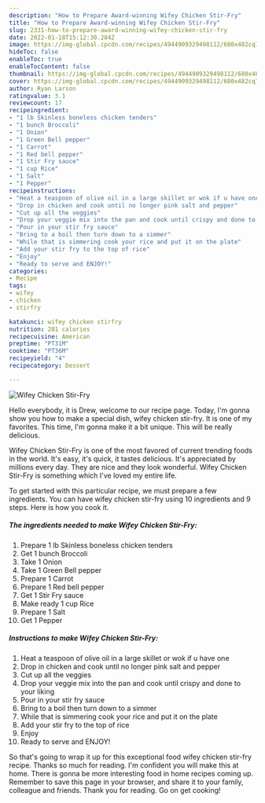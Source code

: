 ```yaml
---
description: "How to Prepare Award-winning Wifey Chicken Stir-Fry"
title: "How to Prepare Award-winning Wifey Chicken Stir-Fry"
slug: 2331-how-to-prepare-award-winning-wifey-chicken-stir-fry
date: 2022-01-18T15:12:30.284Z
image: https://img-global.cpcdn.com/recipes/4944909329498112/680x482cq70/wifey-chicken-stir-fry-recipe-main-photo.jpg
hideToc: false
enableToc: true
enableTocContent: false
thumbnail: https://img-global.cpcdn.com/recipes/4944909329498112/680x482cq70/wifey-chicken-stir-fry-recipe-main-photo.jpg
cover: https://img-global.cpcdn.com/recipes/4944909329498112/680x482cq70/wifey-chicken-stir-fry-recipe-main-photo.jpg
author: Ryan Larson
ratingvalue: 3.1
reviewcount: 17
recipeingredient:
- "1 lb Skinless boneless chicken tenders"
- "1 bunch Broccoli"
- "1 Onion"
- "1 Green Bell pepper"
- "1 Carrot"
- "1 Red bell pepper"
- "1 Stir Fry sauce"
- "1 cup Rice"
- "1 Salt"
- "1 Pepper"
recipeinstructions:
- "Heat a teaspoon of olive oil in a large skillet or wok if u have one"
- "Drop in chicken and cook until no longer pink salt and pepper"
- "Cut up all the veggies"
- "Drop your veggie mix into the pan and cook until crispy and done to your liking"
- "Pour in your stir fry sauce"
- "Bring to a boil then turn down to a simmer"
- "While that is simmering cook your rice and put it on the plate"
- "Add your stir fry to the top of rice"
- "Enjoy"
- "Ready to serve and ENJOY!"
categories:
- Recipe
tags:
- wifey
- chicken
- stirfry

katakunci: wifey chicken stirfry 
nutrition: 281 calories
recipecuisine: American
preptime: "PT31M"
cooktime: "PT36M"
recipeyield: "4"
recipecategory: Dessert

---
```



![Wifey Chicken Stir-Fry](https://img-global.cpcdn.com/recipes/4944909329498112/680x482cq70/wifey-chicken-stir-fry-recipe-main-photo.jpg)

Hello everybody, it is Drew, welcome to our recipe page. Today, I'm gonna show you how to make a special dish, wifey chicken stir-fry. It is one of my favorites. This time, I'm gonna make it a bit unique. This will be really delicious.



Wifey Chicken Stir-Fry is one of the most favored of current trending foods in the world. It's easy, it's quick, it tastes delicious. It's appreciated by millions every day. They are nice and they look wonderful. Wifey Chicken Stir-Fry is something which I've loved my entire life.


To get started with this particular recipe, we must prepare a few ingredients. You can have wifey chicken stir-fry using 10 ingredients and 9 steps. Here is how you cook it.

<!--inarticleads1-->

##### The ingredients needed to make Wifey Chicken Stir-Fry:

1. Prepare 1 lb Skinless boneless chicken tenders
1. Get 1 bunch Broccoli
1. Take 1 Onion
1. Take 1 Green Bell pepper
1. Prepare 1 Carrot
1. Prepare 1 Red bell pepper
1. Get 1 Stir Fry sauce
1. Make ready 1 cup Rice
1. Prepare 1 Salt
1. Get 1 Pepper




<!--inarticleads2-->

##### Instructions to make Wifey Chicken Stir-Fry:

1. Heat a teaspoon of olive oil in a large skillet or wok if u have one
1. Drop in chicken and cook until no longer pink salt and pepper
1. Cut up all the veggies
1. Drop your veggie mix into the pan and cook until crispy and done to your liking
1. Pour in your stir fry sauce
1. Bring to a boil then turn down to a simmer
1. While that is simmering cook your rice and put it on the plate
1. Add your stir fry to the top of rice
1. Enjoy
1. Ready to serve and ENJOY!



So that's going to wrap it up for this exceptional food wifey chicken stir-fry recipe. Thanks so much for reading. I'm confident you will make this at home. There is gonna be more interesting food in home recipes coming up. Remember to save this page in your browser, and share it to your family, colleague and friends. Thank you for reading. Go on get cooking!
